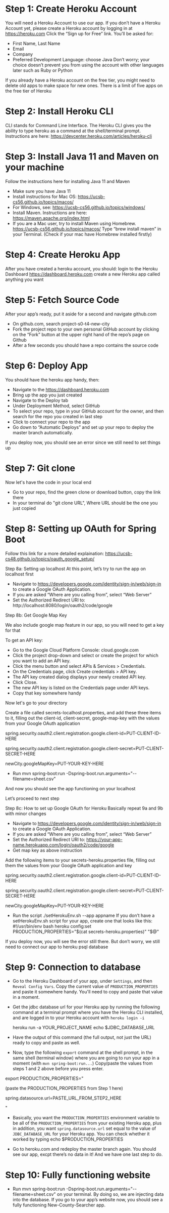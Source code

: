 # Step 1: Create Heroku Account 

You will need a Heroku Account to use our app. 
If you don’t have a Heroku Account yet, please create a Heroku account by logging in at https://heroku.com
Click the “Sign up for Free” link.
You’ll be asked for:
* First Name, Last Name
* Email 
* Company 
* Preferred Development Language: choose Java
Don’t worry; your choice doesn’t prevent you from using the account with other languages later such as Ruby or Python

If you already have a Heroku account on the free tier, you might need to delete old apps to make space for new ones. There is a limit of five apps on the free tier of Heroku 
 
# Step 2: Install Heroku CLI 
CLI stands for Command Line Interface. The Heroku CLI gives you the ability to type heroku as a command at the shell/terminal prompt.
Instructions are here: https://devcenter.heroku.com/articles/heroku-cli
 
# Step 3: Install Java 11 and Maven on your machine
Follow the instructions here for installing Java 11 and Maven
* Make sure you have Java 11
* Install instructions for Mac OS: https://ucsb-cs56.github.io/topics/macos/
* For Windows, see: https://ucsb-cs56.github.io/topics/windows/
* Install Maven. Instructions are here: https://maven.apache.org/index.html
* If you are a Mac user, try to install Maven using Homebrew. https://ucsb-cs56.github.io/topics/macos/ Type “brew install maven” in your Terminal. (Check if your mac have Homebrew installed firstly)
 

# Step 4: Create Heroku App 
After you have created a heroku account, you should:
login to the Heroku Dashboard https://dashboard.heroku.com
create a new Heroku app called anything you want
 
# Step 5: Fetch Source Code
After your app’s ready, put it aside for a second and navigate github.com
* On github.com, search project-s0-t4-new-city
* Fork the project repo to your own personal GitHub account by clicking on the “Fork” button at the upper right hand of the repo’s page on Github
* After a few seconds you should have a repo contains the source code

# Step 6: Deploy App 
You should have the heroku app handy, then:
* Navigate to the https://dashboard.heroku.com
* Bring up the app you just created
* Navigate to the Deploy tab
* Under Deployment Method, select GitHub
* To select your repo, type in your GitHub account for the owner, and then search for the repo you created in last step
* Click to connect your repo to the app
* Go down to “Automatic Deploys” and set up your repo to deploy the master branch automatically.

If you deploy now, you should see an error since we still need to set things up 
 
# Step 7: Git clone
Now let's have the code in your local end
* Go to your repo, find the green clone or download button, copy the link there
* In your terminal do "git clone URL", Where URL should be the one you just copied

# Step 8: Setting up OAuth for Spring Boot

Follow this link for a more detailed explaination: https://ucsb-cs48.github.io/topics/oauth_google_setup/

Step 8a: Setting up localhost
At this point, let’s try to run the app on localhost first
* Navigate to https://developers.google.com/identity/sign-in/web/sign-in to create a Google OAuth Application.
* If you are asked “Where are you calling from”, select “Web Server”
* Set the Authorized Redirect URI to: http://localhost:8080/login/oauth2/code/google

Step 8b: Get Google Map Key

We also include google map feature in our app, so you will need to get a key for that

To get an API key:
* Go to the Google Cloud Platform Console: cloud.google.com
* Click the project drop-down and select or create the project for which you want to add an API key.
* Click the menu button  and select APIs & Services > Credentials.
* On the Credentials page, click Create credentials > API key.
* The API key created dialog displays your newly created API key.
* Click Close.
* The new API key is listed on the Credentials page under API keys.
* Copy that key somewhere handy

Now let's go to your directory

Create a file called secrets-localhost.properties, and add these three items to it, filling out the client-id, client-secret, google-map-key with the values from your Google OAuth application

spring.security.oauth2.client.registration.google.client-id=PUT-CLIENT-ID-HERE

spring.security.oauth2.client.registration.google.client-secret=PUT-CLIENT-SECRET-HERE

newCity.googleMapKey=PUT-YOUR-KEY-HERE

* Run mvn spring-boot:run -Dspring-boot.run.arguments="--filename=sheet.csv"

And now you should see the app functioning on your localhost

Let’s proceed to next step
 

Step 8c: How to set up Google OAuth for Heroku
Basically repeat 9a and 9b with minor changes
* Navigate to https://developers.google.com/identity/sign-in/web/sign-in to create a Google OAuth Application.
* If you are asked “Where are you calling from”, select “Web Server”
* Set the Authorized Redirect URI to: https://your-app-name.herokuapp.com/login/oauth2/code/google
* Get map key as above instruction


Add the following items to your secrets-heroku.properties file, filling out them the values from your Google OAuth application and key

spring.security.oauth2.client.registration.google.client-id=PUT-CLIENT-ID-HERE

spring.security.oauth2.client.registration.google.client-secret=PUT-CLIENT-SECRET-HERE

newCity.googleMapKey=PUT-YOUR-KEY-HERE
 
* Run the script ./setHerokuEnv.sh --app appname
If you don’t have a setHerokuEnv.sh script for your app, create one that looks like this:
#!/usr/bin/env bash
heroku config:set PRODUCTION_PROPERTIES="$(cat secrets-heroku.properties)" "$@"

If you deploy now, you will see the error still there. But don’t worry, we still need to connect our app to heroku psql database

# Step 9: Connection to database
* Go to the Heroku Dashboard of your app, under `Settings`, and then `Reveal Config Vars`. Copy the current value of `PRODUCTION_PROPERTIES` and paste it somewhere handy.  You'll need to copy and paste that value in a moment.

* Get the jdbc database url for your Heroku app by running the following command at a terminal prompt where you have the Heroku CLI installed, and are logged in to your Heroku account with `heroku login -i`

  heroku run -a YOUR_PROJECT_NAME echo \$JDBC_DATABASE_URL

* Have the output of this command (the full output, not just the URL) ready to copy and paste as well.

* Now, type the following `export` command at the shell prompt, in the same shell (terminal window) where you are going to run your app in a moment (with `mvn spring-boot:run...`)
Copy/paste the values from steps 1 and 2 above before you press enter.


export PRODUCTION_PROPERTIES="

(paste the PRODUCTION_PROPERTIES from Step 1 here)

spring.datasource.url=PASTE_URL_FROM_STEP2_HERE

"

* Basically, you want the `PRODUCTION_PROPERTIES` environment variable to be all of the `PRODUCTION_PROPERTIES` from your existing Heroku app, plus in addition, you want `spring.datasource.url` set equal to the value of `JDBC_DATABASE_URL` for your Heroku app. You can check whether it worked by typing
echo $PRODUCTION_PROPERTIES

* Go to heroku.com and redeploy the master branch again. You should see our app, excpt there’s no data in it! And we have one last step to do.

# Step 10: Fully functioning website
* Run mvn spring-boot:run -Dspring-boot.run.arguments="--filename=sheet.csv" on your terminal. By doing so, we are injecting data into the database. If you go to your app’s website now, you should see a fully functioning New-County-Searcher app.
